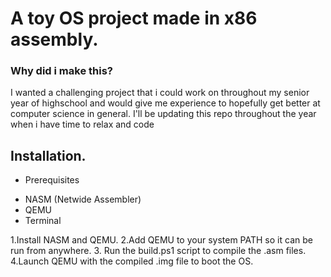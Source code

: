 # A toy OS project made in x86 assembly.

### Why did i make this?
I wanted a challenging project that i could work on throughout my senior year of highschool and would give me experience to hopefully get better at computer science in general.
I'll be updating this repo throughout the year when i have time to relax and code


## Installation.
- Prerequisites 
* NASM (Netwide Assembler) 
* QEMU
* Terminal

1.Install NASM and QEMU.
2.Add QEMU to your system PATH so it can be run from anywhere.
3. Run the build.ps1 script to compile the .asm files.
4.Launch QEMU with the compiled .img file to boot the OS.
